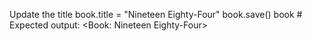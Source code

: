 Update the title
book.title = "Nineteen Eighty-Four" book.save() book # Expected output: <Book: Nineteen Eighty-Four>
